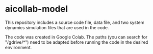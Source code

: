 # aicollab-model
This repository includes a source code file, data file, and two system dynamics simulation files that are used in the code. 

The code was created in Google Colab. The paths (you can search for "/gdrive/*") need to be adapted before running the code in the 
desired environment.
